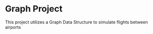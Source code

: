 <h1>Graph Project</h1>
<p>This project utilizes a Graph Data Structure to simulate flights between airports</p>
